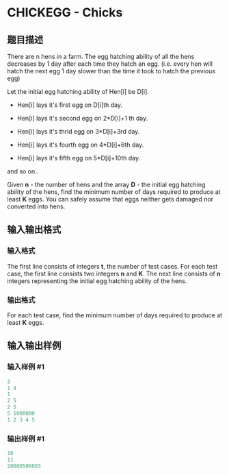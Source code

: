 # CHICKEGG - Chicks

## 题目描述

There are n hens in a farm. The egg hatching ability of all the hens decreases by 1 day after each time they hatch an egg. (i.e. every hen will hatch the next egg 1 day slower than the time it took to hatch the previous egg)

Let the initial egg hatching ability of Hen\[i\] be D\[i\].

- Hen\[i\] lays it's first egg on D\[i\]th day.

- Hen\[i\] lays it's second egg on 2\*D\[i\]+1 th day.

- Hen\[i\] lays it's thrid egg on 3\*D\[i\]+3rd day.

- Hen\[i\] lays it's fourth egg on 4\*D\[i\]+6th day.

- Hen\[i\] lays it's fifth egg on 5\*D\[i\]+10th day.

and so on..

Given **n** - the number of hens and the array **D** - the initial egg hatching ability of the hens, find the minimum number of days required to produce at least **K** eggs. You can safely assume that eggs neither gets damaged nor converted into hens.

## 输入输出格式

### 输入格式

The first line consists of integers **t**, the number of test cases. For each test case, the first line consists two integers **n** and **K**. The next line consists of **n** integers representing the initial egg hatching ability of the hens.

### 输出格式

For each test case, find the minimum number of days required to produce at least **K** eggs.

## 输入输出样例

### 输入样例 #1

```cpp
3
1 4
1
2 5
2 5
5 1000000
1 2 3 4 5
```


### 输出样例 #1

```cpp
10
11
20000500003
```


